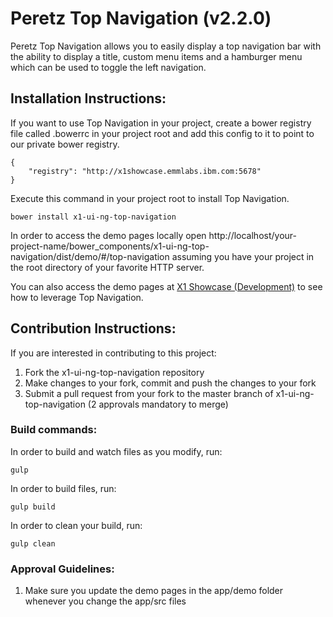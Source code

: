 # Peretz Top Navigation (v2.2.0)

Peretz Top Navigation allows you to easily display a top navigation bar with the ability to display a title, 
custom menu items and a hamburger menu which can be used to toggle the left navigation.
	
## Installation Instructions:
If you want to use Top Navigation in your project, create a bower registry file 
called .bowerrc in your project root and add this config to it to point to our private bower registry.

	{
		"registry": "http://x1showcase.emmlabs.ibm.com:5678"
	}

Execute this command in your project root to install Top Navigation.

	bower install x1-ui-ng-top-navigation

In order to access the demo pages locally open 
http://localhost/your-project-name/bower_components/x1-ui-ng-top-navigation/dist/demo/#/top-navigation assuming you have your project in the root directory of your favorite HTTP server.

You can also access the demo pages at [X1 Showcase (Development)](http://dev.x1showcase.emmlabs.ibm.com) to see how to leverage Top Navigation.

## Contribution Instructions:
If you are interested in contributing to this project:

1. Fork the x1-ui-ng-top-navigation repository
2. Make changes to your fork, commit and push the changes to your fork
3. Submit a pull request from your fork to the master branch of x1-ui-ng-top-navigation (2 approvals mandatory to merge)

### Build commands:

In order to build and watch files as you modify, run:

	gulp
	
In order to build files, run:

	gulp build
	
In order to clean your build, run:
    
    gulp clean
    

### Approval Guidelines:
1. Make sure you update the demo pages in the app/demo folder whenever you change the app/src files